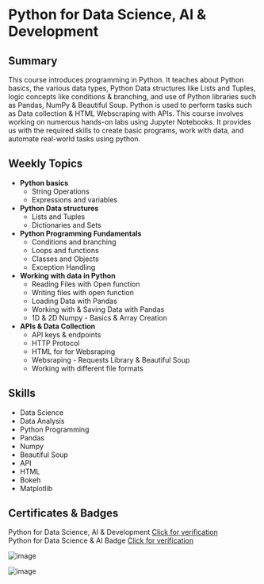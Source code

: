 # Python for Data Science, AI & Development

## Summary

This course introduces programming in Python. It teaches about Python basics, the various data types, Python Data structures like Lists and Tuples, logic concepts like conditions & branching, and use of Python libraries such as Pandas, NumPy & Beautiful Soup. Python is used to perform tasks such as Data collection & HTML Webscraping with APIs. This course involves working on numerous hands-on labs using Jupyter Notebooks. It provides us with the required skills to create basic programs, work with data, and automate real-world tasks using python.

## Weekly Topics

* **Python basics**
  * String Operations
  * Expressions and variables 
* **Python Data structures**
  * Lists and Tuples
  * Dictionaries and Sets
* **Python Programming Fundamentals**
  * Conditions and branching
  * Loops and functions
  * Classes and Objects
  * Exception Handling
* **Working with data in Python**
  * Reading Files with Open function
  * Writing files with open function
  * Loading Data with Pandas
  * Working with & Saving Data with Pandas
  * 1D & 2D Numpy - Basics & Array Creation
* **APIs & Data Collection**
  * API keys & endpoints
  * HTTP Protocol
  * HTML for for Websraping
  * Websraping - Requests Library & Beautiful Soup
  * Working with different file formats

## Skills

* Data Science
* Data Analysis
* Python Programming
* Pandas
* Numpy
* Beautiful Soup
* API
* HTML
* Bokeh
* Matplotlib
  
## Certificates & Badges

Python for Data Science, AI &  Development [Click for verification](https://coursera.org/verify/TPDURQZ62Y89)<br>
Python for Data Science & AI Badge [Click for verification](https://www.credly.com/badges/8e1ca64a-c52e-454a-b305-9ff4d57c7140/public_url)<br>

![image](https://github.com/user-attachments/assets/8c42906e-b8a0-4617-aa24-ba6ab9840a10)

![image](https://github.com/user-attachments/assets/a0198e1b-18ca-4920-b934-038127de402e)

